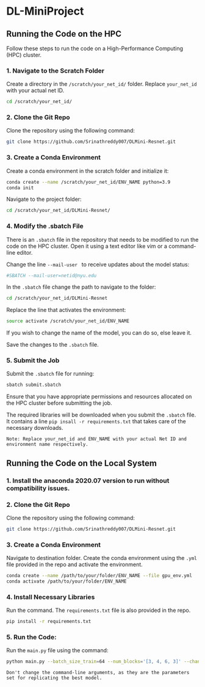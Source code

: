 # DL-MiniProject
<h2>Running the Code on the HPC</h2> 
Follow these steps to run the code on a High-Performance Computing (HPC) cluster.

### 1. Navigate to the Scratch Folder
Create a directory in the `/scratch/your_net_id/` folder. Replace `your_net_id` with your actual net ID.

```bash
cd /scratch/your_net_id/

```
### 2. Clone the Git Repo
Clone the repository using the following command: 
``` bash
git clone https://github.com/Srinathreddy007/DLMini-Resnet.git
```

### 3. Create a Conda Environment
Create a conda environment in the scratch folder and initialize it:
```bash
conda create --name /scratch/your_net_id/ENV_NAME python=3.9
conda init
```

Navigate to the project folder:
```bash
cd /scratch/your_net_id/DLMini-Resnet/
```
### 4. Modify the .sbatch File
There is an `.sbatch` file in the repository that needs to be modified to run the code on the HPC cluster. Open it using a text editor like vim or a command-line editor.

Change the line `--mail-user ` to receive updates about the model status:
```bash
#SBATCH --mail-user=netid@nyu.edu
```
In the `.sbatch` file change the path to navigate to the folder:
```bash
cd /scratch/your_net_id/DLMini-Resnet
```
Replace the line that activates the environment:
```bash
source activate /scratch/your_net_id/ENV_NAME
```
If you wish to change the name of the model, you can do so, else leave it.

Save the changes to the  `.sbatch` file.

### 5. Submit the Job
Submit the `.sbatch` file for running:
```bash
sbatch submit.sbatch
```
Ensure that you have appropriate permissions and resources allocated on the HPC cluster before submitting the job.

The required libraries will be downloaded when you submit the `.sbatch` file. It contains a line `pip insall -r requirements.txt` that takes care of the necessary downloads. 

`Note: Replace your_net_id and ENV_NAME with your actual Net ID and environment name respectively.`

## Running the Code on the Local System
### 1. Install the anaconda 2020.07 version to run without compatibility issues. 
### 2. Clone the Git Repo
Clone the repository using the following command: 
``` bash
git clone https://github.com/Srinathreddy007/DLMini-Resnet.git
```
### 3. Create a Conda Environment
Navigate to destination folder. Create the conda environment using the `.yml` file provided in the repo and activate the environment.
```bash
conda create --name /path/to/your/folder/ENV_NAME --file gpu_env.yml
conda activate /path/to/your/folder/ENV_NAME 
```

### 4. Install Necessary Libraries
Run the command. The `requirements.txt` file is also provided in the repo. 
```bash
pip install -r requirements.txt
```

### 5. Run the Code:
Run the `main.py` file using the command:
```bash
python main.py --batch_size_train=64 --num_blocks='[3, 4, 6, 3]' --channel_size='[64, 96, 128, 188]' --he_init=True --epochs=250 --learning_rate=0.01 --weight_decay=5e-04 --model_name=18_he_BN_188
```

 `Don't change the command-line arguments, as they are the parameters set for replicating the best model.`






